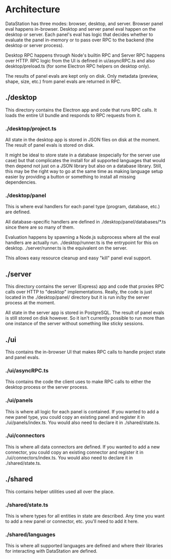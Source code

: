 # Architecture

DataStation has three modes: browser, desktop, and server. Browser
panel eval happens in-browser. Desktop and server panel eval happen on
the desktop or server. Each panel's eval has logic that decides
whether to evaluate the panel in-memory or to pass over RPC to the
backend (the desktop or server process).

Desktop RPC happens through Node's builtin RPC and Server RPC happens
over HTTP. RPC logic from the UI is defined in ui/asyncRPC.ts and also
desktop/preload.ts (for some Electron RPC helpers on desktop only).

The results of panel evals are kept only on disk. Only metadata
(preview, shape, size, etc.) from panel evals are returned in RPC.

## ./desktop

This directory contains the Electron app and code that runs RPC
calls. It loads the entire UI bundle and responds to RPC requests from
it.

### ./desktop/project.ts

All state in the desktop app is stored in JSON files on disk at the
moment. The result of panel evals is stored on disk.

It might be ideal to store state in a database (especially for the
server use case) but that complicates the install for all supported
languages that would then depend not just on a JSON library but also
on a database library. Still, this may be the right way to go at the
same time as making language setup easier by providing a button or
something to install all missing dependencies.

### ./desktop/panel

This is where eval handlers for each panel type (program, database,
etc.) are defined.

All database-specific handlers are defined in
./desktop/panel/databases/*.ts since there are so many of them.

Evaluation happens by spawning a Node.js subprocess where all the eval
handlers are actually run. ./desktop/runner.ts is the entrypoint for
this on desktop. ./server/runner.ts is the equivalent on the server.

This allows easy resource cleanup and easy "kill" panel eval support.

## ./server

This directory contains the server (Express) app and code that proxies
RPC calls over HTTP to "desktop" implementations. Really, the code is
just located in the ./desktop/panel/ directory but it is run in/by the
server process at the moment.

All state in the server app is stored in PostgreSQL. The result of
panel evals is still stored on disk however. So it isn't currently
possible to run more than one instance of the server without something
like sticky sessions.

## ./ui

This contains the in-browser UI that makes RPC calls to handle project
state and panel evals.

### ./ui/asyncRPC.ts

This contains the code the client uses to make RPC calls to either the
desktop process or the server process.

### ./ui/panels

This is where all logic for each panel is contained. If you wanted to
add a new panel type, you could copy an existing panel and register it
in ./ui/panels/index.ts. You would also need to declare it in
./shared/state.ts.

### ./ui/connectors

This is where all data connectors are defined. If you wanted to add a
new connector, you could copy an existing connector and register it in
./ui/connectors/index.ts. You would also need to declare it in
./shared/state.ts.

## ./shared

This contains helper utilities used all over the place.

### ./shared/state.ts

This is where types for all entities in state are described. Any time
you want to add a new panel or connector, etc. you'll need to add it
here.

### ./shared/languages

This is where all supported languages are defined and where their
libraries for interacting with DataStation are defined.
